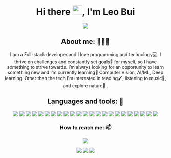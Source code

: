
<!--
### Hi there 👋

**binhbt/binhbt** is a ✨ _special_ ✨ repository because its `README.md` (this file) appears on your GitHub profile.

Here are some ideas to get you started:

- 🔭 I’m currently working on ...
- 🌱 I’m currently learning ...
- 👯 I’m looking to collaborate on ...
- 🤔 I’m looking for help with ...
- 💬 Ask me about ...
- 📫 How to reach me: ...
- 😄 Pronouns: ...
- ⚡ Fun fact: ...
-->
<h1 align="center">Hi there <img src="https://raw.githubusercontent.com/iampavangandhi/iampavangandhi/master/gifs/Hi.gif" width="30px">, I'm Leo Bui</h1>

<p align="center">
<img src="[https://github.com/binhbt/binhbt/raw/main/Boy-Working-From-Home.gif]" />
</p>


<!-- ![Night-Coding](https://user-images.githubusercontent.com/88575764/142670455-c19ae283-4950-4548-a3dc-26d8a9804b97.gif) -->

<h2 align="center">About me: 👨🏽‍💻</h2>
<p align="center">I am a Full-stack developer and I love programming and technology💻. I thrive on challenges and constantly set goals🎯 for myself, so I have something to strive towards. I’m always looking for an opportunity to learn something new and I’m currently learning🌱 Computer Vision, AI/ML, Deep learning. Other than the tech I'm interested in reading🖌️, listening to music🎵, and explore nature🌴 .</p>


<h2 align="center">Languages and tools: 🧰</h2>

<div align="center">
  <img src="https://img.shields.io/badge/Android-3DDC84?style=for-the-badge&logo=android&logoColor=white" />
  <img src="https://img.shields.io/badge/Java-ED8B00?style=for-the-badge&logo=java&logoColor=white" />
  <img src="https://img.shields.io/badge/Python-3776AB?style=for-the-badge&logo=python&logoColor=white" />
  <img src="https://img.shields.io/badge/Kotlin-0095D5?&style=for-the-badge&logo=kotlin&logoColor=white" />
  <img src="https://img.shields.io/badge/Spring-6DB33F?style=for-the-badge&logo=spring&logoColor=white" />
  <img src="https://img.shields.io/badge/Angular-DD0031?style=for-the-badge&logo=angular&logoColor=white" />
  
  <img src="https://img.shields.io/badge/React-20232A?style=for-the-badge&logo=react&logoColor=61DAFB" />
  <img src="https://img.shields.io/badge/Nginx-009639?style=for-the-badge&logo=nginx&logoColor=white" />
  <img src="https://img.shields.io/badge/Docker-2CA5E0?style=for-the-badge&logo=docker&logoColor=white" />
  <img src="https://img.shields.io/badge/Flask-000000?style=for-the-badge&logo=flask&logoColor=white" />
  <img src="https://img.shields.io/badge/JavaScript-323330?style=for-the-badge&logo=javascript&logoColor=F7DF1E" />
  <img src="https://img.shields.io/badge/PHP-777BB4?style=for-the-badge&logo=php&logoColor=white" />
  <img src="https://img.shields.io/badge/PostgreSQL-316192?style=for-the-badge&logo=postgresql&logoColor=white" />
  <img src="https://img.shields.io/badge/redis-%23DD0031.svg?&style=for-the-badge&logo=redis&logoColor=white" />
  <img src="https://img.shields.io/badge/MongoDB-4EA94B?style=for-the-badge&logo=mongodb&logoColor=white" />
  <img src="https://img.shields.io/badge/TensorFlow-FF6F00?style=for-the-badge&logo=tensorflow&logoColor=white" />
  <img src="https://img.shields.io/badge/Keras-D00000?style=for-the-badge&logo=Keras&logoColor=white" />
  <img src="https://img.shields.io/badge/Pandas-2C2D72?style=for-the-badge&logo=pandas&logoColor=white" />
  <img src="https://img.shields.io/badge/OpenCV-27338e?style=for-the-badge&logo=OpenCV&logoColor=white" />
  <img src="https://img.shields.io/badge/Linux-FCC624?style=for-the-badge&logo=linux&logoColor=black" />
  <img src="https://img.shields.io/badge/Shell_Script-121011?style=for-the-badge&logo=gnu-bash&logoColor=white" />
  <img src="https://img.shields.io/badge/Amazon_AWS-FF9900?style=for-the-badge&logo=amazonaws&logoColor=white" />
  <img src="https://img.shields.io/badge/Digital_Ocean-0080FF?style=for-the-badge&logo=DigitalOcean&logoColor=white" />

</div>


<!-- <h3 align="center">GitHub Analytics: </h3>

<div align="center">
  <img src="https://github-readme-stats.vercel.app/api/top-langs/?username=binhbt&langs_count=8&theme=algolia" alt="Leo's GitHub stats" />
</div> -->

<h3 align="center">How to reach me: 📫</h3>
<div align="center" display="flex">
  <a target="_blank" href="https://www.linkedin.com/in/leo-bui-87167956/"> <img src="https://img.shields.io/badge/LinkedIn-0077B5?style=for-the-badge&logo=linkedin&logoColor=white" /></a>

  <a target="_blank" href="mailto: thanhbinh.gd@gmail.com"><img src="https://img.shields.io/badge/Gmail-D14836?style=for-the-badge&logo=gmail&logoColor=white" /></a>
  <a target="_blank" href="https://github.com/binhbt"><img src="https://img.shields.io/badge/GitHub-100000?style=for-the-badge&logo=github&logoColor=white" /></a>
  <a target="_blank" href="https://deepxstudio.github.io/"><img src="https://img.shields.io/badge/Portfolio-1DA1F2?style=for-the-badge&logo=portfolio&logoColor=white" /></a>
</div>
 
 


  

